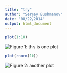 ```yaml
---
title: "try"
author: "Sergey Bushmanov"
date: "08/22/2014"
output: html_document
---
```






```r
plot(1:10)
```

![Figure 1: this is one plot](figure/test-a.png) 


```r
plot(rnorm(10))
```

![Figure 2: another plot](figure/test-b.png) 
